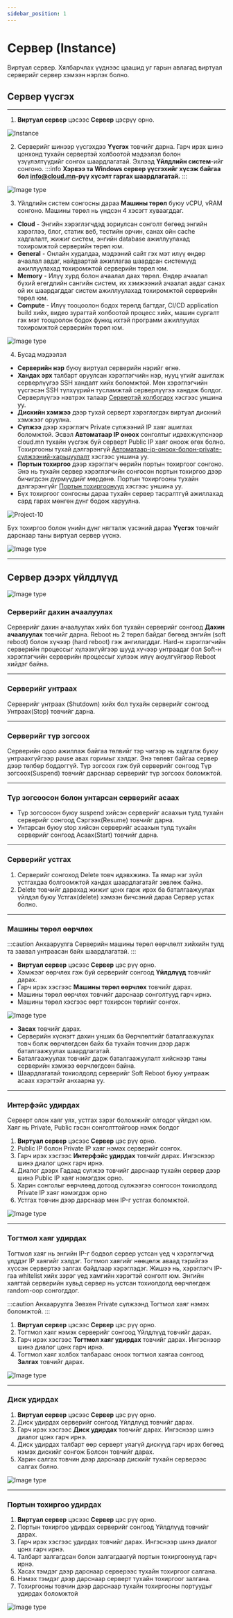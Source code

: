 ```yaml
---
sidebar_position: 1
---
```


# Сервер (Instance)

Виртуал сервер. Хялбарчлах үүднээс цаашид уг гарын авлагад виртуал серверийг сервер хэмээн нэрлэх болно.

## Сервер үүсгэх

<hr></hr>

1. **Виртуал сервер** цэсээс **Сервер** цэсрүү орно.

![Instance](./img/instance/Instance.png)

2. Серверийг шинээр үүсгэхдээ **Үүсгэх** товчийг дарна. Гарч ирэх шинэ цонхонд тухайн сервертэй холбоотой мэдээлэл болон үзүүлэлтүүдийг сонгох шаардлагатай. Эхлээд **Үйлдлийн систем**-ийг сонгоно. 
:::info 
**Хэрвээ та Windows сервер үүсгэхийг хүсэж байгаа бол <a href='mailto:info@cloud.mn'>info@cloud.mn</a>-рүү хүсэлт гаргах шаардлагатай.**
:::

![Image type](./img/instance/Image-list.png)

3. Үйлдлийн систем сонгосны дараа **Машины төрөл** буюу vCPU, vRAM сонгоно. Машины төрөл нь үндсэн 4 хэсэгт хуваагддаг.

- **Cloud** - Энгийн хэрэглэгчдэд зориулсан сонголт бөгөөд энгийн хэрэглээ, блог, статик веб, тестийн орчин, санах  ойн cache хадгалалт, жижиг систем, энгийн database ажиллуулахад тохиромжтой серверийн төрөл юм.
- **General** - Онлайн худалдаа, мэдээний сайт гэх мэт илүү өндөр ачаалал авдаг, найдвартай ажиллагаа шаардсан системүүд ажиллуулахад тохиромжтой серверийн төрөл юм.
- **Memory** - Илүү хурд болон ачаалал даах төрөл. Өндөр ачаалал бүхий өгөгдлийн сангийн систем, их хэмжээний ачаалал авдаг санах ой их шаардагддаг систем ажиллуулахад тохиромжтой серверийн төрөл юм.
- **Compute** - Илүү тооцоолон бодох төрөлд багтдаг, CI/CD application build хийх, видео зурагтай холбоотой процесс хийх, машин сургалт гэх мэт тооцоолон бодох функц ихтэй программ ажиллуулах тохиромжтой серверийн төрөл юм.

![Image type](./img/instance/Flavor-list.png)

4. Бусад мэдээлэл

- **Серверийн нэр** буюу виртуал серверийн нэрийг өгнө.
- **Хандах эрх** талбарт оруулсан хэрэглэгчийн нэр, нууц үгийг ашиглаж серверлүүгээ SSH хандалт хийх боломжтой. Мөн хэрэглэгчийн үүсгэсэн SSH түлхүүрийн тусламжтай серверлүүгээ хандаж болдог. Серверлүүгээ нэвтрэх талаар <a href="/userguide/connect-to-instance">Сервертэй холбогдох</a> хэсгээс уншина уу.
- **Дискийн хэмжээ** дээр тухай серверт хэрэглэгдэх виртуал дискний хэмжээг оруулна.
- **Сүлжээ** дээр хэрэглэгч Private сүлжээний IP хаяг ашиглах боломжтой. Эсвэл **Автоматаар IP оноох** сонголтыг идэвхжүүлснээр cloud.mn тухайн үүсгэж буй серверт Public IP хаяг оноож өгөх болно. Тохиргооны тухай дэлгэрэнгүй <a href="/userguide/network#автоматаар-ip-оноох-болон-private-сүлжээний-харьцуулалт">Автоматаар-ip-оноох-болон-private-сүлжээний-харьцуулалт</a> хэсгээс уншина уу.
- **Портын тохиргоо** дээр хэрэглэгч өөрийн портын тохиргоог сонгоно. Энэ нь тухайн сервер хэрэглэгчийн сонгосон портын тохиргоо дээр бичигдсэн дүрмүүдийг мөрдөнө. Портын тохиргооны тухайн дэлгэрэнгүйг <a href="/userguide/security">Портын тохиргоонууд</a> хэсгээс уншина уу.
- Бүх тохиргоог сонгосны дараа тухайн сервер тасралтгүй ажиллахад сард гарах мөнгөн дүнг бодож харуулна.

![Project-10](./img/instance/Amount.png)

Бүх тохиргоо болон үнийн дүнг нягталж үзсэний дараа **Үүсгэх** товчийг дарснаар таны виртуал сервер үүснэ.

![Image type](./img/instance/Instance-Create-Confirm.png)


<hr></hr>

## Сервер дээрх үйлдлүүд

  ![Image type](./img/instance/Instance-actions.png)

### Серверийг дахин ачаалуулах

Серверийг дахин ачаалуулах хийх бол тухайн серверийг сонгоод **Дахин ачаалуулах** товчийг дарна. Reboot нь 2 төрөл байдаг бөгөөд энгийн (soft reboot) болон хүчээр (hard reboot) гэж ангилагддаг. Hard-н хэрэглэгчийн серверийн процессыг хүлээхгүйгээр шууд хүчээр унтраадаг бол Soft-н хэрэглэгчийн серверийн процессыг хүлээж илүү аюулгүйгээр Reboot хийдэг байна.

<hr></hr>

### Серверийг унтраах 

Серверийг унтраах (Shutdown) хийх бол тухайн серверийг сонгоод Унтраах(Stop) товчийг дарна.

<hr></hr>

### Серверийг түр зогсоох 

Серверийн одоо ажиллаж байгаа төлвийг тэр чигээр нь хадгалж буюу унтраахгүйгээр pause авах горимыг хэлдэг. Энэ төлөвт байгаа сервер дээр төлбөр боддоггүй. Түр зогсоох гэж буй серверийг сонгоод Түр зогсоох(Suspend) товчийг дарснаар серверийг түр зогсоох боломжтой.

<hr></hr>

### Түр зогсоосон болон унтарсан серверийг асаах 

- Түр зогсоосон буюу suspend хийсэн серверийг асаахын тулд тухайн серверийг сонгоод Сэргээх(Resume) товчийг дарна.
- Унтарсан буюу stop хийсэн серверийг асаахын тулд тухайн серверийг сонгоод Асаах(Start) товчийг дарна.

<hr></hr>

### Серверийг устгах 

1. Серверийг сонгоход Delete товч идэвхжинэ. Та ямар нэг зүйл устгахдаа болгоомжтой хандах шаардлагатайг зөвлөж байна.
2. Delete товчийг дарахад жижиг цонх гарж ирэх ба баталгаажуулах үйлдэл буюу Устгах(delete) хэмээн бичсэний дараа Сервер устах болно.

<hr></hr>

### Машины төрөл өөрчлөх 

:::caution Анхааруулга 
Серверийн машины төрөл өөрчлөлт хийхийн тулд та заавал унтраасан байх шаардлагатай.
:::

<ul>
  <li><b>Виртуал сервер</b> цэсээс <b>Сервер</b> цэс рүү орно.</li>
  <li>Хэмжээг өөрчлөх гэж буй серверийг сонгоод <b>Үйлдлүүд</b> товчийг дарах.</li>
  <li>Гарч ирэх хэсгээс <b>Машины төрөл өөрчлөх</b> товчийг дарах.</li>
  <li>Машины төрөл өөрчлөх товчийг дарснаар сонголтууд гарч ирнэ.</li>
  <li>Машины төрөл хэсгээс өөрт тохирсон төрлийг сонгох.</li>
</ul>

  ![Image type](./img/instance/Instance-resize.png)

<ul>
  <li><b>Засах</b> товчийг дарах.</li>
  <li>Серверийн хүснэгт дахин унших ба Өөрчлөлтийг баталгаажуулах товч болж өөрчлөгдсөн байх ба тухайн товчин дээр дарж баталгаажуулах шаардлагатай.</li>
  <li>Баталгаажуулах товчийг дарж баталгаажуулалт хийснээр таны серверийн хэмжээ өөрчлөгдсөн байна.</li>
  <li>Шаардлагатай тохиолдолд серверийг Soft Reboot буюу унтрааж асаах хэрэгтэйг анхаарна уу.</li>
</ul>

<hr></hr>

### Интерфэйс удирдах

Серверт олон хаяг уях, устгах зэрэг боломжийг олгодог үйлдэл юм. Хаяг нь Private, Public гэсэн сонголттойгоор нэмж болдог

<ol>
  <li><b>Виртуал сервер</b> цэсээс <b>Сервер</b> цэс рүү орно.</li>
  <li>Public IP болон Private IP хаяг нэмэх серверийг сонгох.</li>
  <li>Гарч ирэх хэсгээс <b>Интерфэйс удирдах</b> товчийг дарах. Ингэснээр шинэ диалог цонх гарч ирнэ.</li>
  <li>Диалог дээрх Гадаад сүлжээ товчийг дарснаар тухайн сервер дээр шинэ Public IP хаяг нэмэгдэж орно.</li>
  <li>Харин сонголыг өөрчлөөд дотоод сүлжээгээ сонгосон тохиолдолд Private IP хаяг нэмэгдэж орно</li>
  <li>Устгах товчин дээр дарснаар мөн IP-г устгах боломжтой.</li>
</ol>

  ![Image type](./img/instance/Instance-interface.png)

<hr></hr>

### Тогтмол хаяг удирдах

Тогтмол хаяг нь энгийн IP-г бодвол сервер устсан үед ч хэрэглэгчид үлддэг IP хаягийг хэлдэг. Тогтмол хаягийг нөөцөлж аваад тэрийгээ хүссэн сервертээ залгах байдлаар хэрэглэдэг. Жишээ нь, хэрэглэгч IP-гаа whitelist хийх зэрэг үед хамгийн хэрэгтэй сонголт юм. Энгийн хаягтай серверийн хувьд сервер нь устсан тохиолдолд өөрчлөгдөж random-оор сонгогддог.

:::caution Анхааруулга
Зөвхөн Private сүлжээнд Тогтмол хаяг нэмэх боломжтой. 
:::

<ol>
  <li><b>Виртуал сервер</b> цэсээс <b>Сервер</b> цэс рүү орно.</li>
  <li>Тогтмол хаяг нэмэх серверийг сонгоод Үйлдлүүд товчийг дарах.</li>
  <li>Гарч ирэх хэсгээс <b>Тогтмол хаяг удирдах</b> товчийг дарах. Ингэснээр шинэ диалог цонх гарч ирнэ.</li>
  <li>Тогтмол хаяг холбох талбараас оноох тогтмол хаягаа сонгоод <b>Залгах</b> товчийг дарах.</li>
</ol>

  ![Image type](./img/instance/Instance-associate.png)

<hr></hr>

### Диск удирдах 

<ol>
  <li><b>Виртуал сервер</b> цэсээс <b>Сервер</b> цэс рүү орно.</li>
  <li>Диск удирдах серверийг сонгоод Үйлдлүүд товчийг дарах.</li>
  <li>Гарч ирэх хэсгээс <b>Диск удирдах</b> товчийг дарах. Ингэснээр шинэ диалог цонх гарч ирнэ.</li>
  <li>Диск удирдах талбарт өөр серверт уяагүй дискүүд гарч ирэх бөгөөд нэмэх дискийг сонгож Болсон товчийг дарах.</li>
  <li>Харин салгах товчин дээр дарснаар дискийг тухайн серверээс салгах болно.</li>
</ol>

  ![Image type](./img/instance/Instance-volume-manage.png)

<hr></hr>

### Портын тохиргоо удирдах

<ol>
  <li><b>Виртуал сервер</b> цэсээс <b>Сервер</b> цэс рүү орно.</li>
  <li>Портын тохиргоо удирдах серверийг сонгоод Үйлдлүүд товчийг дарах.</li>
  <li>Гарч ирэх хэсгээс удирдах товчийг дарах. Ингэснээр шинэ диалог цонх гарч ирнэ.</li>
  <li>Талбарт залгагдсан болон залгагдаагүй портын тохиргоонууд гарч ирнэ.</li>
  <li>Хасах тэмдэг дээр дарснаар серверээс тухайн тохиргоог салгана.</li>
  <li>Нэмэх тэмдэг дээр дарснаар серверт тухайн тохиргоог залгана.</li>
  <li>Тохиргооны товчин дээр дарснаар тухайн тохиргооны портуудыг удирдах боломжтой</li>
</ol>

  ![Image type](./img/instance/Instance-sg-manage.png)
